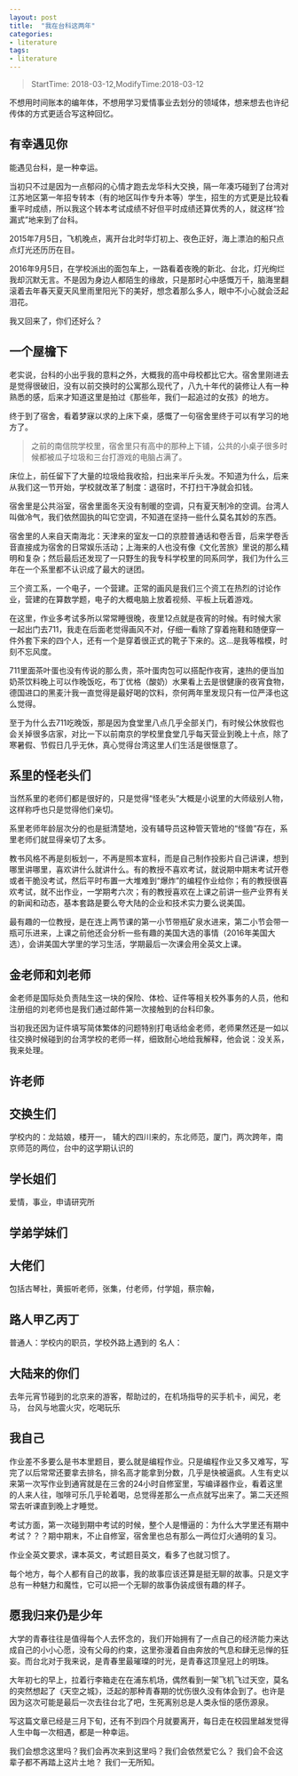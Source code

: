 ```yaml
---
layout: post
title:  "我在台科这两年"
categories:
- literature
tags:
- literature
---
```


> StartTime: 2018-03-12,ModifyTime:2018-03-12

不想用时间账本的编年体，不想用学习爱情事业去划分的领域体，想来想去也许纪传体的方式更适合写这种回忆。
<!---more--->

## 有幸遇见你
能遇见台科，是一种幸运。

当初只不过是因为一点郁闷的心情才跑去龙华科大交换，隔一年凑巧碰到了台湾对江苏地区第一年招专转本（有的地区叫作专升本等）学生，招生的方式更是比较看重平时成绩，所以我这个转本考试成绩不好但平时成绩还算优秀的人，就这样“捡漏式”地来到了台科。

2015年7月5日，飞机晚点，离开台北时华灯初上、夜色正好，海上漂泊的船只点点灯光还历历在目。

2016年9月5日，在学校派出的面包车上，一路看着夜晚的新北、台北，灯光绚烂我却沉默无言。不是因为身边人都陌生的缘故，只是那时心中感慨万千，脑海里翻滚着去年春天夏天风里雨里阳光下的美好，想念着那么多人，眼中不小心就会泛起泪花。

我又回来了，你们还好么？

## 一个屋檐下
老实说，台科的小出乎我的意料之外，大概我的高中母校都比它大。宿舍里刚进去是觉得很破旧，没有以前交换时的公寓那么现代了，八九十年代的装修让人有一种熟悉的感，后来才知道这里是拍过《那些年，我们一起追过的女孩》的地方。

终于到了宿舍，看着梦寐以求的上床下桌，感慨了一句宿舍里终于可以有学习的地方了。

> 之前的南信院学校里，宿舍里只有高中的那种上下铺，公共的小桌子很多时候都被瓜子垃圾和三台打游戏的电脑占满了。

床位上，前任留下了大量的垃圾给我收拾，扫出来半斤头发。不知道为什么，后来从我们这一节开始，学校就改革了制度：退宿时，不打扫干净就会扣钱。

宿舍里是公共浴室，宿舍里面冬天没有制暖的空调，只有夏天制冷的空调。台湾人叫做冷气，我们依然固执的叫它空调，不知道在坚持一些什么莫名其妙的东西。

宿舍里的人来自天南海北：天津来的室友一口的京腔普通话和卷舌音，后来学卷舌音直接成为宿舍的日常娱乐活动；上海来的人也没有像《文化苦旅》里说的那么精明和复杂；然后最后还发现了一只野生的我专科学校里的同系同学，我们为什么三年在一个系里都不认识成了最大的谜团。

三个资工系，一个电子，一个营建。正常的画风是我们三个资工在热烈的讨论作业，营建的在算数学题，电子的大概电脑上放着视频、平板上玩着游戏。

在这里，作业多考试多所以常常睡很晚，夜里12点就是夜宵的时候。有时候大家一起出门去711，我走在后面老觉得画风不对，仔细一看除了穿着拖鞋和随便穿一件外套下来的四个人，还有一个是穿着很正式的靴子下来的。这...是我等楷模，时刻不忘风度。

711里面茶叶蛋也没有传说的那么贵，茶叶蛋肉包可以搭配作夜宵，速热的便当加奶茶饮料晚上可以作晚饭吃，布丁优格（酸奶）水果看上去是很健康的夜宵食物，德国进口的黑麦汁我一直觉得是最好喝的饮料，奈何两年里发现只有一位严泽也这么觉得。

至于为什么去711吃晚饭，那是因为食堂里八点几乎全部关门，有时候公休放假也会关掉很多店家，对比一下以前南京的学校里食堂几乎每天营业到晚上十点，除了寒暑假、节假日几乎无休，真心觉得台湾这里人们生活是很惬意了。

## 系里的怪老头们
当然系里的老师们都是很好的，只是觉得“怪老头”大概是小说里的大师级别人物，这样称呼也只是觉得他们亲切。

系里老师年龄层次分的也是挺清楚地，没有辅导员这种管天管地的“怪兽”存在，系里老师们就显得亲切了太多。

教书风格不再是刻板划一，不再是照本宣科，而是自己制作投影片自己讲课，想到哪里讲哪里，喜欢讲什么就讲什么。有的教授不喜欢考试，就说期中期末考试开卷或者干脆没考试，然后平时布置一大堆难到“爆炸”的编程作业给你；有的教授很喜欢考试，就不出作业，一学期考六次；有的教授喜欢在上课之前讲一些产业界有关的新闻和动态，基本套路是要么夸大陆的企业和技术实力要么说美国。

最有趣的一位教授，是在连上两节课的第一小节带瓶矿泉水进来，第二小节会带一瓶可乐进来，上课之前他还会分析一些有趣的美国大选的事情（2016年美国大选），会讲美国大学里的学习生活，学期最后一次课会用全英文上课。

## 金老师和刘老师
金老师是国际处负责陆生这一块的保险、体检、证件等相关校外事务的人员，他和注册组的刘老师也是我们通过邮件第一次接触到的台科印象。

当初我还因为证件填写简体繁体的问题特别打电话给金老师，老师果然还是一如以往交换时候碰到的台湾学校的老师一样，细致耐心地给我解释，他会说：没关系，我来处理。


## 许老师

## 交换生们
学校内的：龙姑娘，楼开一，
辅大的四川来的，东北师范，厦门，两次跨年，南京师范的两位，台中的这学期认识的

## 学长姐们
爱情，事业，申请研究所

## 学弟学妹们

## 大佬们
包括古琴社，黄振听老师，张集，付老师，付学姐，蔡宗翰，

## 路人甲乙丙丁
普通人：学校内的职员，学校外路上遇到的
名人：

## 大陆来的你们
去年元宵节碰到的北京来的游客，帮助过的，在机场指导的买手机卡，闻兄，老马，
台风与地震火灾，吃喝玩乐

## 我自己
作业差不多要么是书本里题目，要么就是编程作业。只是编程作业又多又难写，写完了以后常常还要拿去排名，排名高才能拿到分数，几乎是快被逼疯。人生有史以来第一次写作业到通宵就是在三舍的24小时自修室里，写编译器作业，看着这里的人来人往，咖啡可乐几乎轮着喝，总觉得差那么一点点就写出来了。第二天还照常去听课直到晚上才睡觉。

考试方面，第一次碰到期中考试的时候，整个人是懵逼的：为什么大学里还有期中考试？？？期中期末，不止自修室，宿舍里也总有那么一两位灯火通明的复习。

作业全英文要求，课本英文，考试题目英文，看多了也就习惯了。


每个地方，每个人都有自己的故事，我的故事应该还算是挺无聊的故事。只是文字总有一种魅力和魔性，它可以把一个无聊的故事伪装成很有趣的样子。

## 愿我归来仍是少年
大学的青春往往是值得每个人去怀念的，我们开始拥有了一点自己的经济能力来达成自己的小小心愿，没有父母的约束，这里弥漫着自由奔放的气息和肆无忌惮的狂妄。而台北对于我来说，是青春里最璀璨的时光，是青春这顶皇冠上的明珠。

大年初七的早上，拉着行李箱走在在浦东机场，偶然看到一架飞机飞过天空，莫名的突然想起了《天空之城》，泛起的那种青春期的忧伤很久没有体会到了。也许是因为这次可能是最后一次去往台北了吧，生死离别总是人类永恒的感伤源泉。

写这篇文章已经是三月下旬，还有不到四个月就要离开，每日走在校园里越发觉得人生中每一次相遇，都是一种幸运。

我们会想念这里吗？我们会再次来到这里吗？我们会依然爱它么？
我们会不会这辈子都不再踏上这片土地？
我们一无所知。
